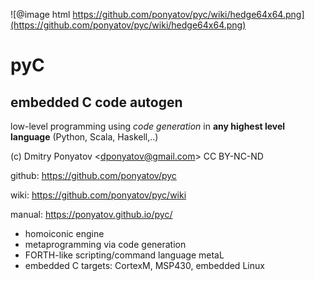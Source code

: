 ![@image html https://github.com/ponyatov/pyc/wiki/hedge64x64.png](https://github.com/ponyatov/pyc/wiki/hedge64x64.png)
# pyC
## embedded C code autogen

low-level programming using *code generation*
in **any highest level language** (Python, Scala, Haskell,..)

(c) Dmitry Ponyatov <<dponyatov@gmail.com>> CC BY-NC-ND

github: https://github.com/ponyatov/pyc

wiki: https://github.com/ponyatov/pyc/wiki

manual: https://ponyatov.github.io/pyc/

* homoiconic engine
* metaprogramming via code generation
* FORTH-like scripting/command language metaL
* embedded C targets: CortexM, MSP430, embedded Linux
